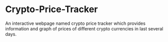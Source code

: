 # Crypto-Price-Tracker
An interactive webpage named crypto price tracker which provides information and graph of prices of different crypto currencies in last several days.
